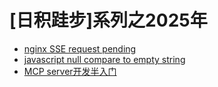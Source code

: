 # [日积跬步]系列之2025年



* [nginx SSE request pending](./nginx-sse-pending.md)
* [javascript null compare to empty string](./javascript-null-empty-string.md)
* [MCP server开发半入门](./mcp-hello-world.md)
